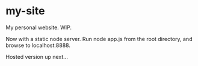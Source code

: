 my-site
=======

My personal website. WIP.


Now with a static node server. Run 
	node app.js
from the root directory, and browse to localhost:8888.

Hosted version up next...